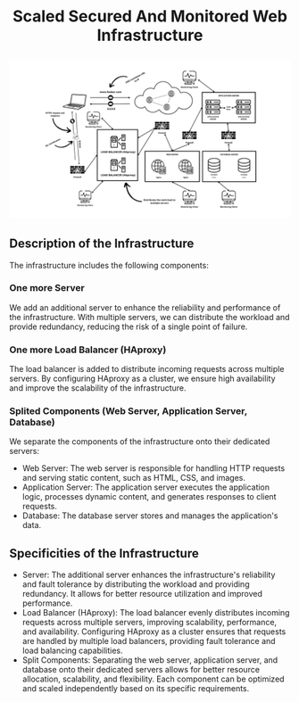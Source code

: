 # <p align="center">Scaled Secured And Monitored Web Infrastructure</p>

![Scaled Secured And Monitored Web Infrastructure Diagram](./img/3-scale_up.png)

## Description of the Infrastructure

The infrastructure includes the following components:

### One more Server
We add an additional server to enhance the reliability and performance of the infrastructure. With multiple servers, we can distribute the workload and provide redundancy, reducing the risk of a single point of failure.

### One more Load Balancer (HAproxy)
The load balancer is added to distribute incoming requests across multiple servers. By configuring HAproxy as a cluster, we ensure high availability and improve the scalability of the infrastructure.

### Splited Components (Web Server, Application Server, Database)
We separate the components of the infrastructure onto their dedicated servers:
- Web Server: The web server is responsible for handling HTTP requests and serving static content, such as HTML, CSS, and images.
- Application Server: The application server executes the application logic, processes dynamic content, and generates responses to client requests.
- Database: The database server stores and manages the application's data.

## Specificities of the Infrastructure

- Server: The additional server enhances the infrastructure's reliability and fault tolerance by distributing the workload and providing redundancy. It allows for better resource utilization and improved performance.
- Load Balancer (HAproxy): The load balancer evenly distributes incoming requests across multiple servers, improving scalability, performance, and availability. Configuring HAproxy as a cluster ensures that requests are handled by multiple load balancers, providing fault tolerance and load balancing capabilities.
- Split Components: Separating the web server, application server, and database onto their dedicated servers allows for better resource allocation, scalability, and flexibility. Each component can be optimized and scaled independently based on its specific requirements.
